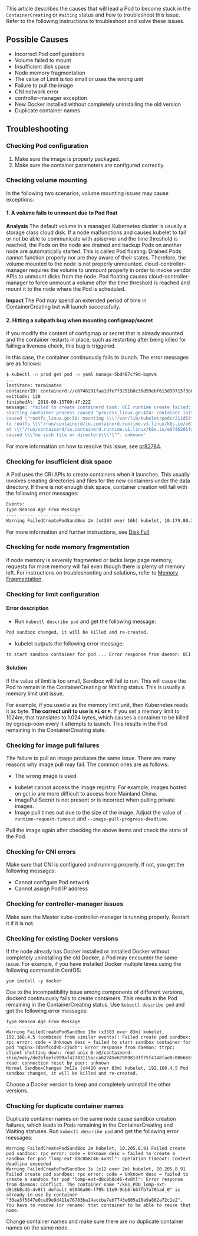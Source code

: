 This article describes the causes that will lead a Pod to become stuck in the `ContainerCreating` or `Waiting` status and how to troubleshoot this issue. Refer to the following instructions to troubleshoot and solve these issues.


## Possible Causes
- Incorrect Pod configurations
- Volume failed to mount
- Insufficient disk space
- Node memory fragmentation
- The value of Limit is too small or uses the wrong unit
- Failure to pull the image
- CNI network error
- controller-manager exception
- New Docker installed without completely uninstalling the old version
- Duplicate container names

## Troubleshooting
### Checking Pod configuration
1. Make sure the image is properly packaged.
2. Make sure the container parameters are configured correctly.

### Checking volume mounting
In the following two scenarios, volume mounting issues may cause exceptions:

#### 1. A volume fails to unmount due to Pod float
**Analysis**
The default volume in a managed Kubernetes cluster is usually a storage class cloud disk. If a node malfunctions and causes kubelet to fail or not be able to communicate with apiserver and the time threshold is reached, the Pods on the node are drained and backup Pods on another node are automatically started. This is called Pod floating. Drained Pods cannot function properly nor are they aware of their states. Therefore, the volume mounted to the node is not properly unmounted.
cloud-controller-manager requires the volume to unmount properly in order to invoke vendor APIs to unmount disks from the node. Pod floating causes cloud-controller-manager to force unmount a volume after the time threshold is reached and mount it to the node where the Pod is scheduled.

**Impact**
The Pod may spend an extended period of time in ContainerCreating but will launch successfully.

#### 2. Hitting a subpath bug when mounting configmap/secret

If you modify the content of configmap or secret that is already mounted and the container restarts in place, such as restarting after being killed for failing a liveness check, this bug is triggered.

In this case, the container continuously fails to launch. The error messages are as follows:
```bash
$ kubectl -n prod get pod -o yaml manage-5bd487cf9d-bqmvm
...
lastState: terminated
containerID: containerd://e6746201faa1dfe7f3251b8c30d59ebf613d99715f3b800740e587e681d2a903
exitCode: 128
finishedAt: 2019-09-15T00:47:22Z
message: 'failed to create containerd task: OCI runtime create failed: container_linux.go:345:
starting container process caused "process_linux.go:424: container init
caused \"rootfs_linux.go:58: mounting \\\"/var/lib/kubelet/pods/211d53f4-d08c-11e9-b0a7-b6655eaf02a6/volume-subpaths/manage-config-volume/manage/0\\\"
to rootfs \\\"/run/containerd/io.containerd.runtime.v1.linux/k8s.io/e6746201faa1dfe7f3251b8c30d59ebf613d99715f3b800740e587e681d2a903/rootfs\\\"
at \\\"/run/containerd/io.containerd.runtime.v1.linux/k8s.io/e6746201faa1dfe7f3251b8c30d59ebf613d99715f3b800740e587e681d2a903/rootfs/app/resources/application.properties\\\"
caused \\\"no such file or directory\\\"\"": unknown'
```

For more information on how to resolve this issue, see [pr82784](https://github.com/kubernetes/kubernetes/pull/82784).

### Checking for insufficient disk space
A Pod uses the CRI APIs to create containers when it launches. This usually involves creating directories and files for the new containers under the data directory. If there is not enough disk space, container creation will fail with the following error messages:
```bash
Events:
Type Reason Age From Message
---- ------ ---- ---- -------
Warning FailedCreatePodSandBox 2m (x4307 over 16h) kubelet, 10.179.80.31 (combined from similar events): Failed create pod sandbox: rpc error: code = Unknown desc = failed to create a sandbox for pod "apigateway-6dc48bf8b6-l8xrw": Error response from daemon: mkdir /var/lib/docker/aufs/mnt/1f09d6c1c9f24e8daaea5bf33a4230de7dbc758e3b22785e8ee21e3e3d921214-init: no space left on device
```

For more information and further instructions, see [Disk Full](https://intl.cloud.tencent.com/document/product/457/35753).


### Checking for node memory fragmentation
If node memory is severely fragmented or lacks large page memory, requests for more memory will fail even though there is plenty of memory left. For instructions on troubleshooting and solutions, refer to [Memory Fragmentation](https://intl.cloud.tencent.com/document/product/457/35755). 

### Checking for limit configuration
#### Error description
- Run `kubectl describe pod` and get the following message:
``` txt
Pod sandbox changed, it will be killed and re-created.
```
- kubelet outputs the following error message:
``` txt
to start sandbox container for pod ... Error response from daemon: OCI runtime create failed: container_linux.go:348: starting container process caused "process_linux.go:301: running exec setns process for init caused \"signal: killed\"": unknown
```

#### Solution
If the value of limit is too small, Sandbox will fail to run. This will cause the Pod to remain in the ContainerCreating or Waiting status. This is usually a memory limit unit issue.

For example, if you used `m` as the memory limit unit, then Kubernetes reads it as byte. **The correct unit to use is `Mi` or `M`.** If you set a memory limit to 1024m, that translates to 1.024 bytes, which causes a container to be killed by cgroup-oom every it attempts to launch. This results in the Pod remaining in the ContainerCreating state.



### Checking for image pull failures
The failure to pull an image produces the same issue. There are many reasons why image pull may fail. The common ones are as follows:
- The wrong image is used
* kubelet cannot access the image registry. For example, images hosted on gcr.io are more difficult to access from Mainland China.
* imagePullSecret is not present or is incorrect when pulling private images.
* Image pull times out due to the size of the image. Adjust the value of `--runtime-request-timeout` and `--image-pull-progress-deadline`.

Pull the image again after checking the above items and check the state of the Pod.

### Checking for CNI errors
Make sure that CNI is configured and running properly. If not, you get the following messages:
* Cannot configure Pod network
* Cannot assign Pod IP address

### Checking for controller-manager issues
Make sure the Master kube-controller-manager is running properly. Restart it if it is not.

### Checking for existing Docker versions
If the node already has Docker installed or installed Docker without completely uninstalling the old Docker, a Pod may encounter the same issue.
For example, if you have installed Docker multiple times using the following command in CentOS:
```
yum install -y docker
```
Due to the incompatibility issue among components of different versions, dockerd continuously fails to create containers. This results in the Pod remaining in the ContainerCreating status. Use `kubectl describe pod` and get the following error messages:
```
Type Reason Age From Message
---- ------ ---- ---- -------
Warning FailedCreatePodSandBox 18m (x3583 over 83m) kubelet, 192.168.4.5 (combined from similar events): Failed create pod sandbox: rpc error: code = Unknown desc = failed to start sandbox container for pod "nginx-7db9fccd9b-2j6dh": Error response from daemon: ttrpc: client shutting down: read unix @->@/containerd-shim/moby/de2bfeefc999af42783115acca62745e6798981dff75f4148fae8c086668f667/shim.sock: read: connection reset by peer: unknown
Normal SandboxChanged 3m12s (x4420 over 83m) kubelet, 192.168.4.5 Pod sandbox changed, it will be killed and re-created.
```

Choose a Docker version to keep and completely uninstall the other versions.

### Checking for duplicate container names

Duplicate container names on the same node cause sandbox creation failures, which leads to Pods remaining in the ContainerCreating and Waiting statuses.
Run `kubectl describe pod` and get the following error messages:
```
Warning FailedCreatePodSandBox 2m kubelet, 10.205.8.91 Failed create pod sandbox: rpc error: code = Unknown desc = failed to create a sandbox for pod "lomp-ext-d8c8b8c46-4v8tl": operation timeout: context deadline exceeded
Warning FailedCreatePodSandBox 3s (x12 over 2m) kubelet, 10.205.8.91 Failed create pod sandbox: rpc error: code = Unknown desc = failed to create a sandbox for pod "lomp-ext-d8c8b8c46-4v8tl": Error response from daemon: Conflict. The container name "/k8s_POD_lomp-ext-d8c8b8c46-4v8tl_default_65046a06-f795-11e9-9bb6-b67fb7a70bad_0" is already in use by container "30aa3f5847e0ce89e9d411e76783ba14accba7eb7743e605a10a9a862a72c1e2". You have to remove (or rename) that container to be able to reuse that name.
```

Change container names and make sure there are no duplicate container names on the same node.
